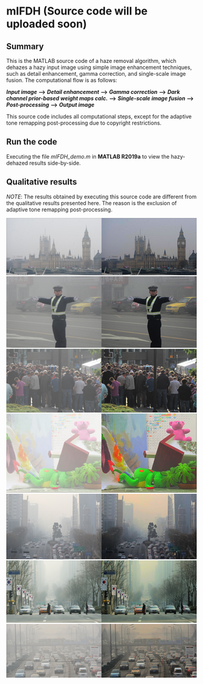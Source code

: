 # mIFDH (Source code will be uploaded soon)

## Summary
This is the MATLAB source code of a haze removal algorithm, which dehazes a hazy input image using simple image enhancement techniques, such as detail enhancement, gamma correction, and single-scale image fusion. The computational flow is as follows:

***Input image*** **-->** ***Detail enhancement*** **-->** ***Gamma correction*** **-->** ***Dark channel prior-based weight maps calc.*** **-->** ***Single-scale image fusion*** **-->** ***Post-processing*** **-->** ***Output image***

This source code includes all computational steps, except for the adaptive tone remapping post-processing due to copyright restrictions.

## Run the code
Executing the file *mIFDH_demo.m* in **MATLAB R2019a** to view the hazy-dehazed results side-by-side.

## Qualitative results

*NOTE*: The results obtained by executing this source code are different from the qualitative results presented here. The reason is the exclusion of adaptive tone remapping post-processing.

![First](/results/more_results_1.jpg)
![Second](/results/more_results_2.jpg)
![Third](/results/more_results_3.jpg)
![Fourth](/results/more_results_4.jpg)
![Fifth](/results/more_results_5.jpg)
![Sixth](/results/more_results_6.jpg)
![Seventh](/results/more_results_7.jpg)

